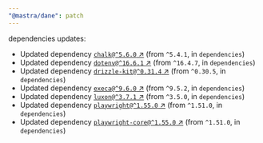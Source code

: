 ```yaml
---
"@mastra/dane": patch
---
```

dependencies updates:
  - Updated dependency [`chalk@^5.6.0` ↗︎](https://www.npmjs.com/package/chalk/v/5.6.0) (from `^5.4.1`, in `dependencies`)
  - Updated dependency [`dotenv@^16.6.1` ↗︎](https://www.npmjs.com/package/dotenv/v/16.6.1) (from `^16.4.7`, in `dependencies`)
  - Updated dependency [`drizzle-kit@^0.31.4` ↗︎](https://www.npmjs.com/package/drizzle-kit/v/0.31.4) (from `^0.30.5`, in `dependencies`)
  - Updated dependency [`execa@^9.6.0` ↗︎](https://www.npmjs.com/package/execa/v/9.6.0) (from `^9.5.2`, in `dependencies`)
  - Updated dependency [`luxon@^3.7.1` ↗︎](https://www.npmjs.com/package/luxon/v/3.7.1) (from `^3.5.0`, in `dependencies`)
  - Updated dependency [`playwright@^1.55.0` ↗︎](https://www.npmjs.com/package/playwright/v/1.55.0) (from `^1.51.0`, in `dependencies`)
  - Updated dependency [`playwright-core@^1.55.0` ↗︎](https://www.npmjs.com/package/playwright-core/v/1.55.0) (from `^1.51.0`, in `dependencies`)
